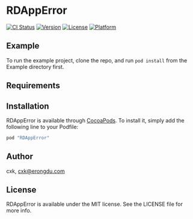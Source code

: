 # RDAppError

[![CI Status](http://img.shields.io/travis/cxk/RDAppError.svg?style=flat)](https://travis-ci.org/cxk/RDAppError)
[![Version](https://img.shields.io/cocoapods/v/RDAppError.svg?style=flat)](http://cocoapods.org/pods/RDAppError)
[![License](https://img.shields.io/cocoapods/l/RDAppError.svg?style=flat)](http://cocoapods.org/pods/RDAppError)
[![Platform](https://img.shields.io/cocoapods/p/RDAppError.svg?style=flat)](http://cocoapods.org/pods/RDAppError)

## Example

To run the example project, clone the repo, and run `pod install` from the Example directory first.

## Requirements

## Installation

RDAppError is available through [CocoaPods](http://cocoapods.org). To install
it, simply add the following line to your Podfile:

```ruby
pod "RDAppError"
```

## Author

cxk, cxk@erongdu.com

## License

RDAppError is available under the MIT license. See the LICENSE file for more info.
